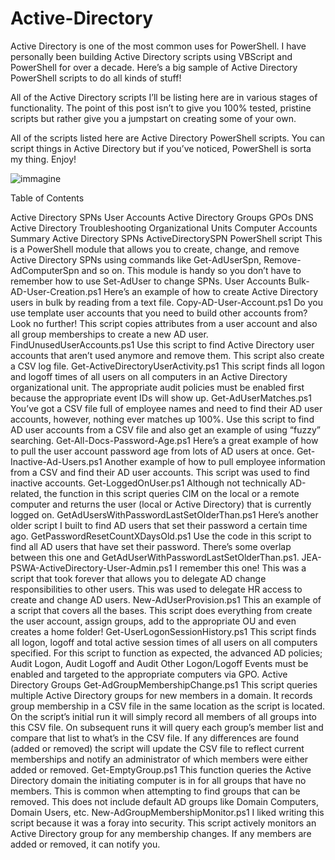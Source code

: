 # Active-Directory
Active Directory is one of the most common uses for PowerShell. I have personally been building Active Directory scripts using VBScript and PowerShell for over a decade. Here’s a big sample of Active Directory PowerShell scripts to do all kinds of stuff!

All of the Active Directory scripts I’ll be listing here are in various stages of functionality. The point of this post isn’t to give you 100% tested, pristine scripts but rather give you a jumpstart on creating some of your own.

All of the scripts listed here are Active Directory PowerShell scripts. You can script things in Active Directory but if you’ve noticed, PowerShell is sorta my thing. Enjoy!

![immagine](https://user-images.githubusercontent.com/56889513/117017675-13da3f80-acf4-11eb-90f0-34d845507cbe.png)

Table of Contents

Active Directory SPNs
User Accounts
Active Directory Groups
GPOs
DNS
Active Directory Troubleshooting
Organizational Units
Computer Accounts
Summary
Active Directory SPNs
ActiveDirectorySPN PowerShell script
This is a PowerShell module that allows you to create, change, and remove Active Directory SPNs using commands like Get-AdUserSpn, Remove-AdComputerSpn and so on. This module is handy so you don’t have to remember how to use Set-AdUser to change SPNs.
User Accounts
Bulk-AD-User-Creation.ps1
Here’s an example of how to create Active Directory users in bulk by reading from a text file.
Copy-AD-User-Account.ps1
Do you use template user accounts that you need to build other accounts from? Look no further! This script copies attributes from a user account and also all group memberships to create a new AD user.
FindUnusedUserAccounts.ps1
Use this script to find Active Directory user accounts that aren’t used anymore and remove them. This script also create a CSV log file.
Get-ActiveDirectoryUserActivity.ps1
This script finds all logon and logoff times of all users on all computers in an Active Directory organizational unit. The appropriate audit policies must be enabled first because the appropriate event IDs will show up.
Get-AdUserMatches.ps1
You’ve got a CSV file full of employee names and need to find their AD user accounts, however, nothing ever matches up 100%. Use this script to find AD user accounts from a CSV file and also get an example of using “fuzzy” searching.
Get-All-Docs-Password-Age.ps1
Here’s a great example of how to pull the user account password age from lots of AD users at once.
Get-Inactive-Ad-Users.ps1
Another example of how to pull employee information from a CSV and find their AD user accounts. This script was used to find inactive accounts.
Get-LoggedOnUser.ps1
Although not technically AD-related, the function in this script queries CIM on the local or a remote computer and returns the user (local or Active Directory) that is currently logged on.
GetAdUsersWithPasswordLastSetOlderThan.ps1
Here’s another older script I built to find AD users that set their password a certain time ago.
GetPasswordResetCountXDaysOld.ps1
Use the code in this script to find all AD users that have set their password. There’s some overlap between this one and GetAdUserWithPasswordLastSetOlderThan.ps1.
JEA-PSWA-ActiveDirectory-User-Admin.ps1
I remember this one! This was a script that took forever that allows you to delegate AD change responsibilities to other users. This was used to delegate HR access to create and change AD users.
New-AdUserProvision.ps1
This an example of a script that covers all the bases. This script does everything from create the user account, assign groups, add to the appropriate OU and even creates a home folder!
Get-UserLogonSessionHistory.ps1
This script finds all logon, logoff and total active session times of all users on all computers specified. For this script to function as expected, the advanced AD policies; Audit Logon, Audit Logoff and Audit Other Logon/Logoff Events must be enabled and targeted to the appropriate computers via GPO.
Active Directory Groups
Get-AdGroupMembershipChange.ps1
This script queries multiple Active Directory groups for new members in a domain. It records group membership in a CSV file in the same location as the script is located. On the script’s initial run it will simply record all members of all groups into this CSV file. On subsequent runs it will query each group’s member list and compare that list to what’s in the CSV file. If any differences are found (added or removed) the script will update the CSV file to reflect current memberships and notify an administrator of which members were either added or removed.
Get-EmptyGroup.ps1
This function queries the Active Directory domain the initiating computer is in for all groups that have no members. This is common when attempting to find groups that can be removed. This does not include default AD groups like Domain Computers, Domain Users, etc.
New-AdGroupMembershipMonitor.ps1
I liked writing this script because it was a foray into security. This script actively monitors an Active Directory group for any membership changes. If any members are added or removed, it can notify you.
